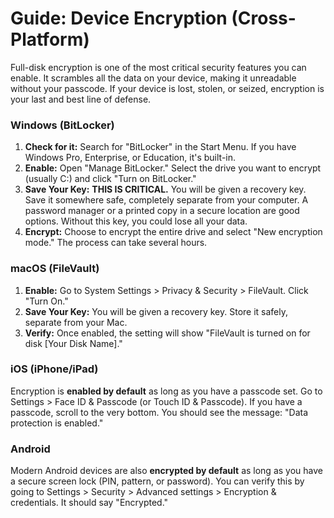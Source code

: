 # Guide: Device Encryption (Cross-Platform)

Full-disk encryption is one of the most critical security features you can enable. It scrambles all the data on your device, making it unreadable without your passcode. If your device is lost, stolen, or seized, encryption is your last and best line of defense.

### **Windows (BitLocker)**
1.  **Check for it:** Search for "BitLocker" in the Start Menu. If you have Windows Pro, Enterprise, or Education, it's built-in.
2.  **Enable:** Open "Manage BitLocker." Select the drive you want to encrypt (usually C:) and click "Turn on BitLocker."
3.  **Save Your Key:** **THIS IS CRITICAL.** You will be given a recovery key. Save it somewhere safe, completely separate from your computer. A password manager or a printed copy in a secure location are good options. Without this key, you could lose all your data.
4.  **Encrypt:** Choose to encrypt the entire drive and select "New encryption mode." The process can take several hours.

### **macOS (FileVault)**
1.  **Enable:** Go to System Settings > Privacy & Security > FileVault. Click "Turn On."
2.  **Save Your Key:** You will be given a recovery key. Store it safely, separate from your Mac.
3.  **Verify:** Once enabled, the setting will show "FileVault is turned on for disk [Your Disk Name]."

### **iOS (iPhone/iPad)**
Encryption is **enabled by default** as long as you have a passcode set. Go to Settings > Face ID & Passcode (or Touch ID & Passcode). If you have a passcode, scroll to the very bottom. You should see the message: "Data protection is enabled."

### **Android**
Modern Android devices are also **encrypted by default** as long as you have a secure screen lock (PIN, pattern, or password). You can verify this by going to Settings > Security > Advanced settings > Encryption & credentials. It should say "Encrypted."
